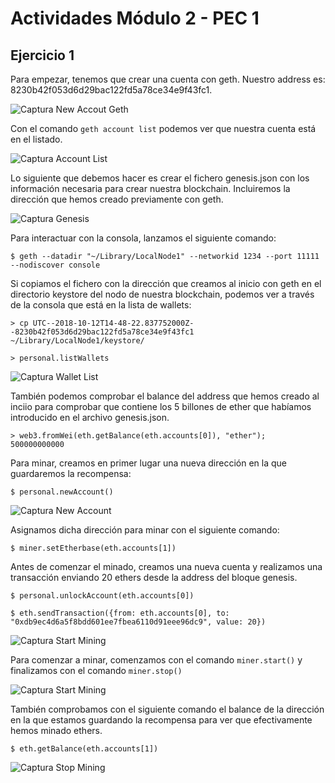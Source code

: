 # Actividades Módulo 2 - PEC 1  

## Ejercicio 1  

Para empezar, tenemos que crear una cuenta con geth. Nuestro address es: 8230b42f053d6d29bac122fd5a78ce34e9f43fc1.

![Captura New Accout Geth](images/geth-newAccount.png?raw=true)  

Con el comando `geth account list` podemos ver que nuestra cuenta está en el listado.  

![Captura Account List](images/geth-accounts.png?raw=true)  

Lo siguiente que debemos hacer es crear el fichero genesis.json con los información necesaria para crear nuestra blockchain. Incluiremos la dirección que hemos creado previamente con geth.

![Captura Genesis](images/genesis.png?raw=true)  

Para interactuar con la consola, lanzamos el siguiente comando:  

`$ geth --datadir "~/Library/LocalNode1" --networkid 1234 --port 11111 --nodiscover console`  

Si copiamos el fichero con la dirección que creamos al inicio con geth en el directorio keystore del nodo de nuestra blockchain, podemos ver a través de la consola que está en la lista de wallets:

`> cp UTC--2018-10-12T14-48-22.837752000Z--8230b42f053d6d29bac122fd5a78ce34e9f43fc1 ~/Library/LocalNode1/keystore/`  

`> personal.listWallets`  

![Captura Wallet List](images/listWallets.png?raw=true)  

También podemos comprobar el balance del address que hemos creado al inciio para comprobar que contiene los 5 billones de ether que habíamos introducido en el archivo genesis.json.

```
> web3.fromWei(eth.getBalance(eth.accounts[0]), "ether");  
500000000000
```


Para minar, creamos en primer lugar una nueva dirección en la que guardaremos la recompensa:

`$ personal.newAccount()`  

![Captura New Account](images/mining-newAccount.png?raw=true)  

Asignamos dicha dirección para minar con el siguiente comando:

`$ miner.setEtherbase(eth.accounts[1])`  

Antes de comenzar el minado, creamos una nueva cuenta y realizamos una transacción enviando 20 ethers desde la address del bloque genesis.

`$ personal.unlockAccount(eth.accounts[0])`  

`$ eth.sendTransaction({from: eth.accounts[0], to: "0xdb9ec4d6a5f8bdd601ee7fbea6110d91eee96dc9", value: 20})`  

![Captura Start Mining](images/transaction.png?raw=true)  

Para comenzar a minar, comenzamos con el comando `miner.start()` y finalizamos con el comando `miner.stop()`  

![Captura Start Mining](images/start-mining.png?raw=true)  

También comprobamos con el siguiente comando el balance de la dirección en la que estamos guardando la recompensa para ver que efectivamente hemos minado ethers.

`$ eth.getBalance(eth.accounts[1])`  

![Captura Stop Mining](images/stop-mining.png?raw=true)  
